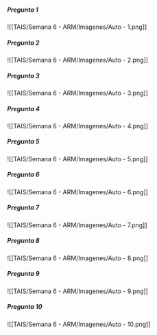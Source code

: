 ##### Pregunta 1
![[TAIS/Semana 6 - ARM/Imagenes/Auto - 1.png]]

##### Pregunta 2
![[TAIS/Semana 6 - ARM/Imagenes/Auto - 2.png]]

##### Pregunta 3
![[TAIS/Semana 6 - ARM/Imagenes/Auto - 3.png]]

##### Pregunta 4
![[TAIS/Semana 6 - ARM/Imagenes/Auto - 4.png]]

##### Pregunta 5
![[TAIS/Semana 6 - ARM/Imagenes/Auto - 5.png]]

##### Pregunta 6
![[TAIS/Semana 6 - ARM/Imagenes/Auto - 6.png]]

##### Pregunta 7
![[TAIS/Semana 6 - ARM/Imagenes/Auto - 7.png]]
##### Pregunta 8
![[TAIS/Semana 6 - ARM/Imagenes/Auto - 8.png]]

##### Pregunta 9
![[TAIS/Semana 6 - ARM/Imagenes/Auto - 9.png]]

##### Pregunta 10
![[TAIS/Semana 6 - ARM/Imagenes/Auto - 10.png]]